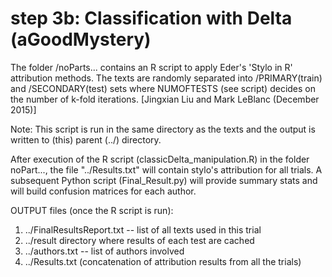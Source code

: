 # step 3b: Classification with Delta (aGoodMystery)

The folder /noParts... contains an R script to apply Eder's 'Stylo in R' attribution methods. The texts are randomly separated into /PRIMARY(train) and /SECONDARY(test) sets where NUMOFTESTS (see script) decides on the number of k-fold iterations.  [Jingxian Liu and Mark LeBlanc (December 2015)]

Note: This script is run in the same directory as the texts and the output is written to (this) parent (../) directory.

After execution of the R script (classicDelta_manipulation.R) in the folder noPart..., the file "../Results.txt" will contain stylo's attribution for all trials. A subsequent Python script (Final_Result.py) will provide summary stats and will build confusion matrices for each author.

OUTPUT files (once the R script is run):
1.  ../FinalResultsReport.txt -- list of all texts used in this trial
2.  ../result directory where results of each test are cached
3.  ../authors.txt -- list of authors involved
4.  ../Results.txt (concatenation of attribution results from all the trials)

